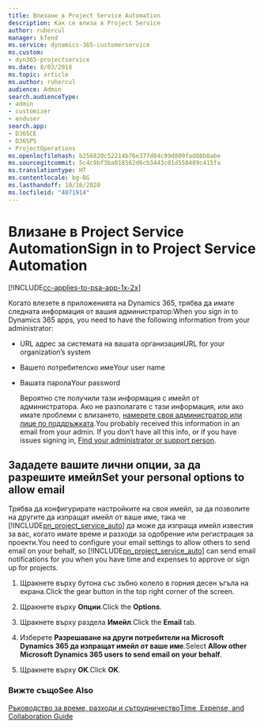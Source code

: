 ```yaml
---
title: Влизане в Project Service Automation
description: Как се влиза в Project Service
author: ruhercul
manager: kfend
ms.service: dynamics-365-customerservice
ms.custom:
- dyn365-projectservice
ms.date: 8/03/2018
ms.topic: article
ms.author: ruhercul
audience: Admin
search.audienceType:
- admin
- customizer
- enduser
search.app:
- D365CE
- D365PS
- ProjectOperations
ms.openlocfilehash: b256820c52214b76e377d84c99d809fad88b8abe
ms.sourcegitcommit: 5c4c9bf3ba018562d6cb3443c01d550489c415fa
ms.translationtype: HT
ms.contentlocale: bg-BG
ms.lasthandoff: 10/16/2020
ms.locfileid: "4071914"
---
```

# <a name="sign-in-to-project-service-automation"></a><span data-ttu-id="8ae60-103">Влизане в Project Service Automation</span><span class="sxs-lookup"><span data-stu-id="8ae60-103">Sign in to Project Service Automation</span></span>

[!INCLUDE[cc-applies-to-psa-app-1x-2x](../includes/cc-applies-to-psa-app-1x-2x.md)]

<span data-ttu-id="8ae60-104">Когато влезете в приложенията на Dynamics 365, трябва да имате следната информация от вашия администратор:</span><span class="sxs-lookup"><span data-stu-id="8ae60-104">When you sign in to Dynamics 365 apps, you need to have the following information from your administrator:</span></span>  
  
- <span data-ttu-id="8ae60-105">URL адрес за системата на вашата организация</span><span class="sxs-lookup"><span data-stu-id="8ae60-105">URL for your organization’s system</span></span>  
  
- <span data-ttu-id="8ae60-106">Вашето потребителско име</span><span class="sxs-lookup"><span data-stu-id="8ae60-106">Your user name</span></span>  
  
- <span data-ttu-id="8ae60-107">Вашата парола</span><span class="sxs-lookup"><span data-stu-id="8ae60-107">Your password</span></span>  
  
  <span data-ttu-id="8ae60-108">Вероятно сте получили тази информация с имейл от администратора. Ако не разполагате с тази информация, или ако имате проблеми с влизането, [намерете своя администратор или лице по поддръжката](https://docs.microsoft.com/dynamics365/customerengagement/on-premises/basics/find-administrator-support).</span><span class="sxs-lookup"><span data-stu-id="8ae60-108">You probably received this information in an email from your admin. If you don’t have all this info, or if you have issues signing in, [Find your administrator or support person](https://docs.microsoft.com/dynamics365/customerengagement/on-premises/basics/find-administrator-support).</span></span>  
  
## <a name="set-your-personal-options-to-allow-email"></a><span data-ttu-id="8ae60-109">Зададете вашите лични опции, за да разрешите имейл</span><span class="sxs-lookup"><span data-stu-id="8ae60-109">Set your personal options to allow email</span></span>  
 <span data-ttu-id="8ae60-110">Трябва да конфигурирате настройките на своя имейл, за да позволите на другите да изпращат имейл от ваше име, така че [!INCLUDE[pn_project_service_auto](../includes/pn-project-service-auto.md)] да може да изпраща имейл известия за вас, когато имате време и разходи за одобрение или регистрация за проекти.</span><span class="sxs-lookup"><span data-stu-id="8ae60-110">You need to configure your email settings to allow others to send email on your behalf, so [!INCLUDE[pn_project_service_auto](../includes/pn-project-service-auto.md)] can send email notifications for you when you have time and expenses to approve or sign up for projects.</span></span>  
  
1.  <span data-ttu-id="8ae60-111">Щракнете върху бутона със зъбно колело в горния десен ъгъла на екрана.</span><span class="sxs-lookup"><span data-stu-id="8ae60-111">Click the gear button in the top right corner of the screen.</span></span>  
  
2.  <span data-ttu-id="8ae60-112">Щракнете върху **Опции**.</span><span class="sxs-lookup"><span data-stu-id="8ae60-112">Click the **Options**.</span></span>  
  
3.  <span data-ttu-id="8ae60-113">Щракнете върху раздела **Имейл**.</span><span class="sxs-lookup"><span data-stu-id="8ae60-113">Click the **Email** tab.</span></span>  
  
4.  <span data-ttu-id="8ae60-114">Изберете **Разрешаване на други потребители на Microsoft Dynamics 365 да изпращат имейл от ваше име**.</span><span class="sxs-lookup"><span data-stu-id="8ae60-114">Select **Allow other Microsoft Dynamics 365 users to send email on your behalf**.</span></span>  
  
5.  <span data-ttu-id="8ae60-115">Щракнете върху **OK**.</span><span class="sxs-lookup"><span data-stu-id="8ae60-115">Click **OK**.</span></span>  
  
### <a name="see-also"></a><span data-ttu-id="8ae60-116">Вижте също</span><span class="sxs-lookup"><span data-stu-id="8ae60-116">See Also</span></span>  
 [<span data-ttu-id="8ae60-117">Ръководство за време, разходи и сътрудничество</span><span class="sxs-lookup"><span data-stu-id="8ae60-117">Time, Expense, and Collaboration Guide</span></span>](../psa/time-expense-collaboration-guide.md)
